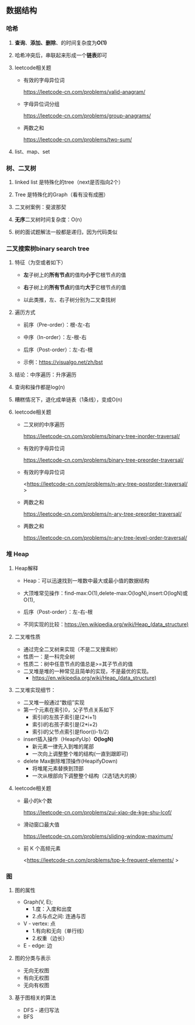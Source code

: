 ## 数据结构

### 哈希

1. **查询**、**添加、删除**、的时间复杂度为**O(1)**

2. 哈希冲突后，串联起来形成一个**链表**即可

3. leetcode相关题

   - 有效的字母异位词  

     <https://leetcode-cn.com/problems/valid-anagram/>

   - 字母异位词分组  

     <https://leetcode-cn.com/problems/group-anagrams/>

   - 两数之和   

      <https://leetcode-cn.com/problems/two-sum/>

3. list、map、set



### 树、二叉树

1. linked list 是特殊化的tree（next是否指向2个）

2. Tree 是特殊化的Graph（看有没有成圈）

3. 二叉树案例：斐波那契
4. **无序**二叉树时间复杂度：O(n)
5. 树的面试题解法一般都是递归，因为代码类似



### 二叉搜索树binary search tree

1. 特征（为空或者如下）

   - **左**子树上的**所有节点**的值均**小于**它根节点的值

   - **右**子树上的**所有节点**的值均**大于**它根节点的值

   - 以此类推，左、右子树分别为二叉查找树	

2. 遍历方式

   - 前序（Pre-order）：根-左-右

   - 中序（In-order）：左-根-右

   - 后序（Post-order）：左-右-根	

   - 示例：<https://visualgo.net/zh/bst>

2. 结论：中序遍历：升序遍历

2. 查询和操作都是log(n)

2. 糟糕情况下，退化成单链表（1条线），变成O(n)

3. leetcode相关题

   - 二叉树的中序遍历  
   
     <https://leetcode-cn.com/problems/binary-tree-inorder-traversal/>

   - 有效的字母异位词

     <https://leetcode-cn.com/problems/binary-tree-preorder-traversal/>

   - 有效的字母异位词

     <https://leetcode-cn.com/problems/n-ary-tree-postorder-traversal/ >

   - 两数之和

     <https://leetcode-cn.com/problems/n-ary-tree-preorder-traversal/>
   
   - 两数之和

     https://leetcode-cn.com/problems/n-ary-tree-level-order-traversal/

### 堆 Heap

1. Heap解释

   - Heap：可以迅速找到一堆数中最大或最小值的数据结构

   - 大顶堆常见操作：find-max:O(1),delete-max:O(logN),insert:O(logN)或O(1),

   - 后序（Post-order）：左-右-根	

   - 不同实现的比较：https://en.wikipedia.org/wiki/Heap_(data_structure)
1. 二叉堆性质

   - 通过完全二叉树来实现（不是二叉搜索树）
   - 性质一：是一科完全树
   - 性质二：树中任意节点的值总是>=其子节点的值	
   - 二叉堆是堆的一种常见且简单的实现，不是最优的实现。
     - <https://en.wikipedia.org/wiki/Heap_(data_structure)>
1. 二叉堆实现细节：
   - 二叉堆一般通过“数组”实现
   - 第一个元素在索引0，父子节点关系如下
       - 索引i的左孩子索引是(2*i+1)
       - 索引i的右孩子索引是(2*i+2)
       - 索引i的父节点索引是floor((i-1)/2)
   - insert插入操作（HeapifyUp）**O(logN)**
       - 新元素一律先入到堆的尾部
       - 一次向上调整整个堆的结构(一直到跟即可)
   - delete Max删除堆顶操作(HeapifyDown)
       - 将堆尾元素替换到顶部
       - 一次从根部向下调整整个结构（2选1选大的换）

1. leetcode相关题

   - 最小的k个数  
   
     <https://leetcode-cn.com/problems/zui-xiao-de-kge-shu-lcof/>

   - 滑动窗口最大值

     <https://leetcode-cn.com/problems/sliding-window-maximum/>

   - 前 K 个高频元素

     <https://leetcode-cn.com/problems/top-k-frequent-elements/ >
     
### 图
1. 图的属性
   - Graph(V, E);
       - 1.度：入度和出度
       - 2.点与点之间: 连通与否
   - V - vertex: 点
       - 1.有向和无向（单行线）
       - 2.权重（边长）
   - E - edge: 边

1. 图的分类与表示
   - 无向无权图
   - 有向无权图
   - 无向有权图
1. 基于图相关的算法
   - DFS - 递归写法
   - BFS
